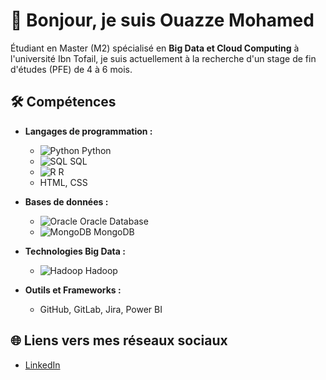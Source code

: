 # 👋 Bonjour, je suis Ouazze Mohamed

Étudiant en Master (M2) spécialisé en **Big Data et Cloud Computing** à l'université Ibn Tofail, je suis actuellement à la recherche d'un stage de fin d'études (PFE) de 4 à 6 mois.

## 🛠️ Compétences

- **Langages de programmation :**
  - ![Python](https://upload.wikimedia.org/wikipedia/commons/c/c3/Python-logo-notext.svg) Python
  - ![SQL](https://upload.wikimedia.org/wikipedia/commons/d/d5/SQL_logo.svg) SQL
  - ![R](https://upload.wikimedia.org/wikipedia/commons/1/12/R_logo.svg) R
  - HTML, CSS

- **Bases de données :**
  - ![Oracle](https://upload.wikimedia.org/wikipedia/commons/4/46/Oracle_logo.svg) Oracle Database
  - ![MongoDB](https://upload.wikimedia.org/wikipedia/commons/4/46/MongoDB_Logo.svg) MongoDB

- **Technologies Big Data :**
  - ![Hadoop](https://upload.wikimedia.org/wikipedia/commons/3/39/Apache_Hadoop_logo.svg) Hadoop

- **Outils et Frameworks :**
  - GitHub, GitLab, Jira, Power BI

## 🌐 Liens vers mes réseaux sociaux

- [LinkedIn](https://www.linkedin.com/in/mohamed-ouazze/)
